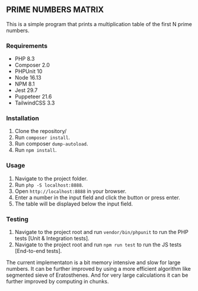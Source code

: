 ## PRIME NUMBERS MATRIX

This is a simple program that prints a multiplication table of the first N prime numbers.

### Requirements

- PHP 8.3
- Composer 2.0
- PHPUnit 10
- Node 16.13
- NPM 8.1
- Jest 29.7
- Puppeteer 21.6
- TailwindCSS 3.3

### Installation

1. Clone the repository/
2. Run `composer install`.
3. Run composer `dump-autoload`.
3. Run `npm install`.

### Usage

1. Navigate to the project folder.
2. Run `php -S localhost:8888`.
2. Open `http://localhost:8888` in your browser.
3. Enter a number in the input field and click the button or press enter.
4. The table will be displayed below the input field.

### Testing

1. Navigate to the project root and run `vendor/bin/phpunit` to run the PHP tests [Unit & Integration tests].
2. Navigate to the project root and run `npm run test` to run the JS tests [End-to-end tests].


The current implementaton is a bit memory intensive and slow for large numbers. It can be further improved by using a more efficient algorithm like segmented sieve of Eratosthenes. And for very large calculations it can be further improved by computing in chunks.